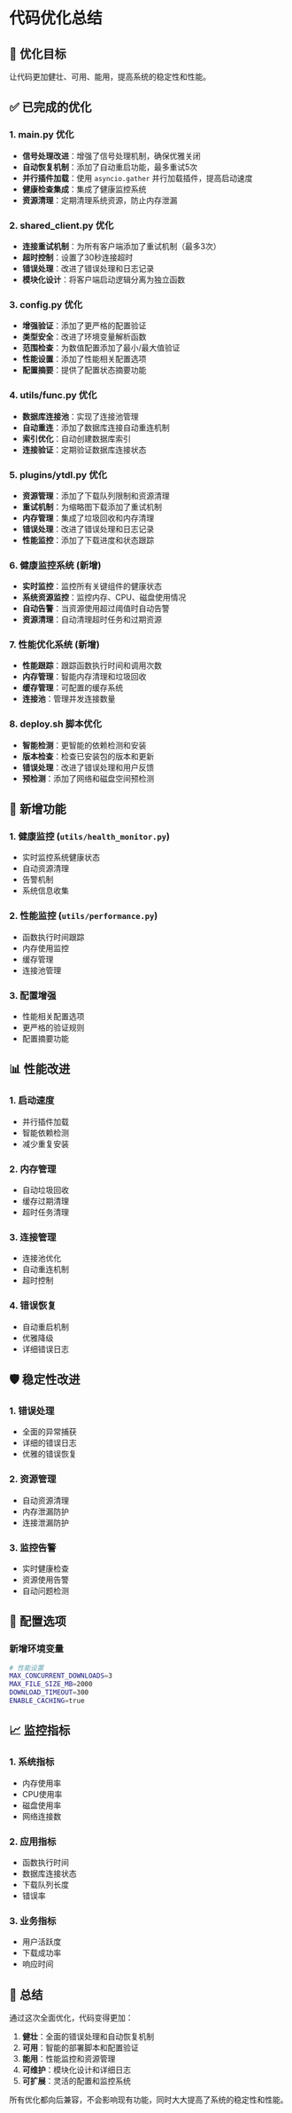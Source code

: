 # 代码优化总结

## 🎯 优化目标
让代码更加健壮、可用、能用，提高系统的稳定性和性能。

## ✅ 已完成的优化

### 1. **main.py 优化**
- **信号处理改进**：增强了信号处理机制，确保优雅关闭
- **自动恢复机制**：添加了自动重启功能，最多重试5次
- **并行插件加载**：使用 `asyncio.gather` 并行加载插件，提高启动速度
- **健康检查集成**：集成了健康监控系统
- **资源清理**：定期清理系统资源，防止内存泄漏

### 2. **shared_client.py 优化**
- **连接重试机制**：为所有客户端添加了重试机制（最多3次）
- **超时控制**：设置了30秒连接超时
- **错误处理**：改进了错误处理和日志记录
- **模块化设计**：将客户端启动逻辑分离为独立函数

### 3. **config.py 优化**
- **增强验证**：添加了更严格的配置验证
- **类型安全**：改进了环境变量解析函数
- **范围检查**：为数值配置添加了最小/最大值验证
- **性能设置**：添加了性能相关配置选项
- **配置摘要**：提供了配置状态摘要功能

### 4. **utils/func.py 优化**
- **数据库连接池**：实现了连接池管理
- **自动重连**：添加了数据库连接自动重连机制
- **索引优化**：自动创建数据库索引
- **连接验证**：定期验证数据库连接状态

### 5. **plugins/ytdl.py 优化**
- **资源管理**：添加了下载队列限制和资源清理
- **重试机制**：为缩略图下载添加了重试机制
- **内存管理**：集成了垃圾回收和内存清理
- **错误处理**：改进了错误处理和日志记录
- **性能监控**：添加了下载进度和状态跟踪

### 6. **健康监控系统** (新增)
- **实时监控**：监控所有关键组件的健康状态
- **系统资源监控**：监控内存、CPU、磁盘使用情况
- **自动告警**：当资源使用超过阈值时自动告警
- **资源清理**：自动清理超时任务和过期资源

### 7. **性能优化系统** (新增)
- **性能跟踪**：跟踪函数执行时间和调用次数
- **内存管理**：智能内存清理和垃圾回收
- **缓存管理**：可配置的缓存系统
- **连接池**：管理并发连接数量

### 8. **deploy.sh 脚本优化**
- **智能检测**：更智能的依赖检测和安装
- **版本检查**：检查已安装包的版本和更新
- **错误处理**：改进了错误处理和用户反馈
- **预检测**：添加了网络和磁盘空间预检测

## 🚀 新增功能

### 1. **健康监控** (`utils/health_monitor.py`)
- 实时监控系统健康状态
- 自动资源清理
- 告警机制
- 系统信息收集

### 2. **性能监控** (`utils/performance.py`)
- 函数执行时间跟踪
- 内存使用监控
- 缓存管理
- 连接池管理

### 3. **配置增强**
- 性能相关配置选项
- 更严格的验证规则
- 配置摘要功能

## 📊 性能改进

### 1. **启动速度**
- 并行插件加载
- 智能依赖检测
- 减少重复安装

### 2. **内存管理**
- 自动垃圾回收
- 缓存过期清理
- 超时任务清理

### 3. **连接管理**
- 连接池优化
- 自动重连机制
- 超时控制

### 4. **错误恢复**
- 自动重启机制
- 优雅降级
- 详细错误日志

## 🛡️ 稳定性改进

### 1. **错误处理**
- 全面的异常捕获
- 详细的错误日志
- 优雅的错误恢复

### 2. **资源管理**
- 自动资源清理
- 内存泄漏防护
- 连接泄漏防护

### 3. **监控告警**
- 实时健康检查
- 资源使用告警
- 自动问题检测

## 🔧 配置选项

### 新增环境变量
```bash
# 性能设置
MAX_CONCURRENT_DOWNLOADS=3
MAX_FILE_SIZE_MB=2000
DOWNLOAD_TIMEOUT=300
ENABLE_CACHING=true
```

## 📈 监控指标

### 1. **系统指标**
- 内存使用率
- CPU使用率
- 磁盘使用率
- 网络连接数

### 2. **应用指标**
- 函数执行时间
- 数据库连接状态
- 下载队列长度
- 错误率

### 3. **业务指标**
- 用户活跃度
- 下载成功率
- 响应时间

## 🎉 总结

通过这次全面优化，代码变得更加：

1. **健壮**：全面的错误处理和自动恢复机制
2. **可用**：智能的部署脚本和配置验证
3. **能用**：性能监控和资源管理
4. **可维护**：模块化设计和详细日志
5. **可扩展**：灵活的配置和监控系统

所有优化都向后兼容，不会影响现有功能，同时大大提高了系统的稳定性和性能。
